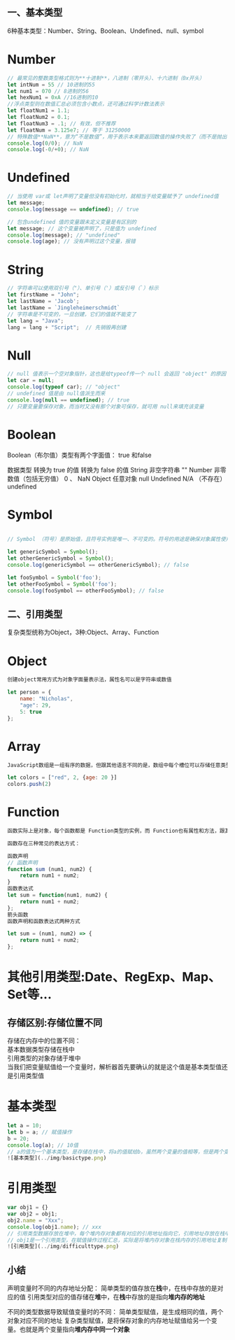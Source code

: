 ## 一、基本类型
6种基本类型：Number、String、Boolean、Undefined、null、symbol

# Number
```javascript
// 最常见的整数类型格式则为**十进制**，八进制（零开头）、十六进制（0x开头）
let intNum = 55 // 10进制的55
let num1 = 070 // 8进制的56
let hexNum1 = 0xA //16进制的10
//浮点类型则在数值汇总必须包含小数点，还可通过科学计数法表示
let floatNum1 = 1.1;
let floatNum2 = 0.1;
let floatNum3 = .1; // 有效，但不推荐
let floatNum = 3.125e7; // 等于 31250000
// 特殊数值**NaN**，意为“不是数值”，用于表示本来要返回数值的操作失败了（而不是抛出错误）
console.log(0/0); // NaN
console.log(-0/+0); // NaN
```

# Undefined
```javascript
// 当使用 var或 let声明了变量但没有初始化时，就相当于给变量赋予了 undefined值
let message;
console.log(message == undefined); // true

// 包含undefined 值的变量跟未定义变量是有区别的
let message; // 这个变量被声明了，只是值为 undefined
console.log(message); // "undefined"
console.log(age); // 没有声明过这个变量，报错
```

# String
```javascript
// 字符串可以使用双引号（"）、单引号（'）或反引号（`）标示
let firstName = "John";
let lastName = 'Jacob';
let lastName = `Jingleheimerschmidt`
// 字符串是不可变的，一旦创建，它们的值就不能变了
let lang = "Java";
lang = lang + "Script";  // 先销毁再创建
```

# Null
```javascript
// null 值表示一个空对象指针，这也是给typeof传一个 null 会返回 "object" 的原因
let car = null;
console.log(typeof car); // "object"
// undefined 值是由 null值派生而来
console.log(null == undefined); // true
// 只要变量要保存对象，而当时又没有那个对象可保存，就可用 null来填充该变量
```

# Boolean
Boolean（布尔值）类型有两个字面值： true 和false

数据类型      				转换为 true 的值      				转换为 false 的值
 String        				 非空字符串          					"" 
 Number 				非零数值（包括无穷值）						0 、 NaN 
 Object 					 任意对象 							   null
Undefined 					N/A （不存在） 						undefined


# Symbol
```javascript

// Symbol （符号）是原始值，且符号实例是唯一、不可变的。符号的用途是确保对象属性使用唯一标识符，不会发生属性冲突的危险

let genericSymbol = Symbol();
let otherGenericSymbol = Symbol();
console.log(genericSymbol == otherGenericSymbol); // false

let fooSymbol = Symbol('foo');
let otherFooSymbol = Symbol('foo');
console.log(fooSymbol == otherFooSymbol); // false
```

## 二、引用类型
复杂类型统称为Object，3种:Object、Array、Function

# Object
```javascript
创建object常用方式为对象字面量表示法，属性名可以是字符串或数值

let person = {
    name: "Nicholas",
    "age": 29,
    5: true
};
```

# Array
```javascript
JavaScript数组是一组有序的数据，但跟其他语言不同的是，数组中每个槽位可以存储任意类型的数据。并且，数组也是动态大小的，会随着数据添加而自动增长

let colors = ["red", 2, {age: 20 }]
colors.push(2)
```

# Function
```javascript
函数实际上是对象，每个函数都是 Function类型的实例，而 Function也有属性和方法，跟其他引用类型一样

函数存在三种常见的表达方式：

函数声明
// 函数声明
function sum (num1, num2) {
    return num1 + num2;
}
函数表达式
let sum = function(num1, num2) {
    return num1 + num2;
};
箭头函数
函数声明和函数表达式两种方式

let sum = (num1, num2) => {
    return num1 + num2;
};
``` 

# 其他引用类型:Date、RegExp、Map、Set等...

## 存储区别:存储位置不同
存储在内存中的位置不同：  
    基本数据类型存储在栈中  
    引用类型的对象存储于堆中  
当我们把变量赋值给一个变量时，解析器首先要确认的就是这个值是基本类型值还是引用类型值  


# 基本类型
```javascript
let a = 10;
let b = a; // 赋值操作
b = 20;
console.log(a); // 10值
// a的值为一个基本类型，是存储在栈中，将a的值赋给b，虽然两个变量的值相等，但是两个变量保存了两个不同的内存地址
![基本类型](../img/basictype.png)
```

# 引用类型
```javascript
var obj1 = {}
var obj2 = obj1;
obj2.name = "Xxx";
console.log(obj1.name); // xxx
// 引用类型数据存放在堆中，每个堆内存对象都有对应的引用地址指向它，引用地址存放在栈中。
// obj1是一个引用类型，在赋值操作过程汇总，实际是将堆内存对象在栈内存的引用地址复制了一份给了obj2，实际上他们共同指向了同一个堆内存对象，所以更改obj2会对obj1产生影响
![引用类型](../img/difficulttype.png)
```

## 小结
声明变量时不同的内存地址分配：
简单类型的值存放在**栈**中，在栈中存放的是对应的值
引用类型对应的值存储在**堆**中，在**栈**中存放的是指向**堆内存的地址**

不同的类型数据导致赋值变量时的不同：
简单类型赋值，是生成相同的值，两个对象对应不同的地址
复杂类型赋值，是将保存对象的内存地址赋值给另一个变量。也就是两个变量指向**堆内存中同一个对象**